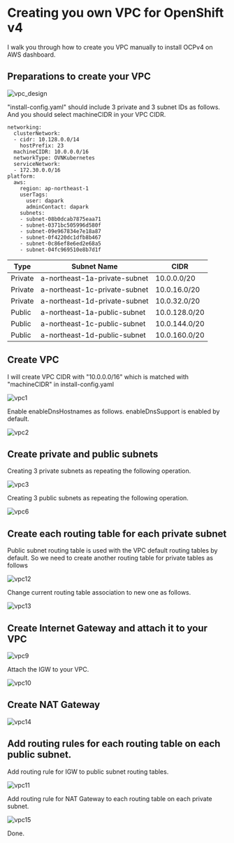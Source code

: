 # Creating you own VPC for OpenShift v4

I walk you through how to create you VPC manually to install OCPv4 on AWS dashboard.

## Preparations to create your VPC

![vpc_design](https://github.com/bysnupy/handson/blob/master/images/vpc_design.png)

"install-config.yaml" should include 3 private and 3 subnet IDs as follows. And you should select machineCIDR in your VPC CIDR.
```
networking:
  clusterNetwork:
  - cidr: 10.128.0.0/14
    hostPrefix: 23
  machineCIDR: 10.0.0.0/16
  networkType: OVNKubernetes
  serviceNetwork:
  - 172.30.0.0/16
platform:
  aws:
    region: ap-northeast-1
    userTags:
      user: dapark
      adminContact: dapark
    subnets:
    - subnet-08b0dcab7875eaa71
    - subnet-0371bc505996d580f
    - subnet-09e967834e7e18a87
    - subnet-0f4220dc1dfb8b467
    - subnet-0c86ef8e6ed2e68a5
    - subnet-04fc969510e8b7d1f
```

Type| Subnet Name| CIDR
-|-|-
Private|a-northeast-1a-private-subnet|10.0.0.0/20
Private|a-northeast-1c-private-subnet|10.0.16.0/20
Private|a-northeast-1d-private-subnet|10.0.32.0/20
Public|a-northeast-1a-public-subnet|10.0.128.0/20
Public|a-northeast-1c-public-subnet|10.0.144.0/20
Public|a-northeast-1d-public-subnet|10.0.160.0/20

## Create VPC

I will create VPC CIDR with "10.0.0.0/16" which is matched with "machineCIDR" in install-config.yaml

![vpc1](https://github.com/bysnupy/handson/blob/master/images/vpc1.png)

Enable enableDnsHostnames as follows. enableDnsSupport is enabled by default.

![vpc2](https://github.com/bysnupy/handson/blob/master/images/vpc2.png)

## Create private and public subnets

Creating 3 private subnets as repeating the following operation.

![vpc3](https://github.com/bysnupy/handson/blob/master/images/vpc3.png)

Creating 3 public subnets as repeating the following operation.

![vpc6](https://github.com/bysnupy/handson/blob/master/images/vpc6.png)

## Create each routing table for each private subnet

Public subnet routing table is used with the VPC default routing tables by default.
So we need to create another routing table for private tables as follows

![vpc12](https://github.com/bysnupy/handson/blob/master/images/vpc12.png)

Change current routing table association to new one as follows.

![vpc13](https://github.com/bysnupy/handson/blob/master/images/vpc13.png)

## Create Internet Gateway and attach it to your VPC

![vpc9](https://github.com/bysnupy/handson/blob/master/images/vpc9.png)

Attach the IGW to your VPC.

![vpc10](https://github.com/bysnupy/handson/blob/master/images/vpc10.png)

## Create NAT Gateway

![vpc14](https://github.com/bysnupy/handson/blob/master/images/vpc14.png)

## Add routing rules for each routing table on each public subnet.

Add routing rule for IGW to public subnet routing tables.

![vpc11](https://github.com/bysnupy/handson/blob/master/images/vpc11.png)

Add routing rule for NAT Gateway to each routing table on each private subnet.

![vpc15](https://github.com/bysnupy/handson/blob/master/images/vpc15.png)

Done.
